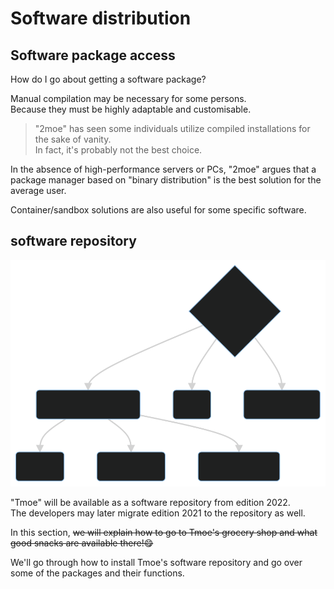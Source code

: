# Software distribution

## Software package access

How do I go about getting a software package?

Manual compilation may be necessary for some persons.  
Because they must be highly adaptable and customisable.

> "2moe" has seen some individuals utilize compiled installations for the sake of vanity.  
> In fact, it's probably not the best choice.

In the absence of high-performance servers or PCs, "2moe" argues that a package manager based on "binary distribution" is the best solution for the average user.

Container/sandbox solutions are also useful for some specific software.

## software repository

<div style="display:none"> -->

```mermaid
graph TD
    A{Go shopping} --> B(Tmoe grocery shop)
    A -->  C(Shop)
    A -->  D(Super market)
    B --> E(Prawns)
    B --> F(Dried Squid)
    B --> G(Canned goods)
```

</div>

![repo_shop](assets/repo_shop.svg)

"Tmoe" will be available as a software repository from edition 2022.  
The developers may later migrate edition 2021 to the repository as well.

In this section, ~~we will explain how to go to Tmoe's grocery shop and what good snacks are available there!😋~~

We'll go through how to install Tmoe's software repository and go over some of the packages and their functions.
